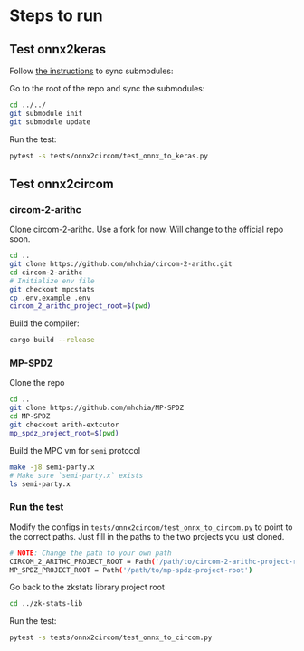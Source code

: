 # Steps to run

## Test onnx2keras

Follow [the instructions](../../zkstats/onnx2circom/README.md) to sync submodules:

Go to the root of the repo and sync the submodules:
```bash
cd ../../
git submodule init
git submodule update
```

Run the test:
```bash
pytest -s tests/onnx2circom/test_onnx_to_keras.py
```

## Test onnx2circom
### circom-2-arithc
Clone circom-2-arithc. Use a fork for now. Will change to the official repo soon.
```bash
cd ..
git clone https://github.com/mhchia/circom-2-arithc.git
cd circom-2-arithc
# Initialize env file
git checkout mpcstats
cp .env.example .env
circom_2_arithc_project_root=$(pwd)
```

Build the compiler:
```bash
cargo build --release
```

### MP-SPDZ

Clone the repo
```bash
cd ..
git clone https://github.com/mhchia/MP-SPDZ
cd MP-SPDZ
git checkout arith-extcutor
mp_spdz_project_root=$(pwd)
```

Build the MPC vm for `semi` protocol
```bash
make -j8 semi-party.x
# Make sure `semi-party.x` exists
ls semi-party.x
```

### Run the test

Modify the configs in `tests/onnx2circom/test_onnx_to_circom.py` to point to the correct paths. Just fill in the paths to the two projects you just cloned.
```bash
# NOTE: Change the path to your own path
CIRCOM_2_ARITHC_PROJECT_ROOT = Path('/path/to/circom-2-arithc-project-root')
MP_SPDZ_PROJECT_ROOT = Path('/path/to/mp-spdz-project-root')
```

Go back to the zkstats library project root
```bash
cd ../zk-stats-lib
```

Run the test:
```bash
pytest -s tests/onnx2circom/test_onnx_to_circom.py
```
